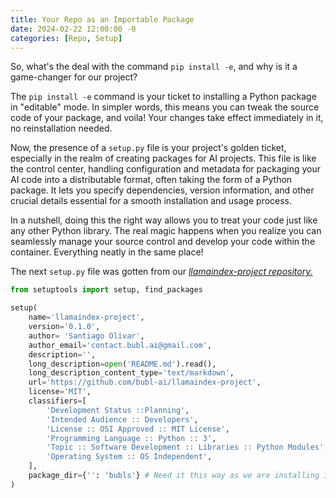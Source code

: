 ```yaml
---
title: Your Repo as an Importable Package
date: 2024-02-22 12:00:00 -0
categories: [Repo, Setup]
---
```


So, what's the deal with the command `pip install -e`, and why is it a game-changer for our project?

The `pip install -e` command is your ticket to installing a Python package in "editable" mode. In simpler words, this means you can tweak the source code of your package, and voila! Your changes take effect immediately in it, no reinstallation needed.

Now, the presence of a `setup.py` file is your project's golden ticket, especially in the realm of creating packages for AI projects. This file is like the control center, handling configuration and metadata for packaging your AI code into a distributable format, often taking the form of a Python package. It lets you specify dependencies, version information, and other crucial details essential for a smooth installation and usage process.

In a nutshell, doing this the right way allows you to treat your code just like any other Python library. The real magic happens when you realize you can seamlessly manage your source control and develop your code within the container. Everything neatly in the same place!

The next `setup.py` file was gotten from our [*llamaindex-project repository.*](https://github.com/bubl-ai/llamaindex-project/blob/main)

```python
from setuptools import setup, find_packages

setup(
    name='llamaindex-project',
    version='0.1.0',
    author= 'Santiago Olivar',
    author_email='contact.bubl.ai@gmail.com',
    description='',
    long_description=open('README.md').read(),
    long_description_content_type='text/markdown',
    url='https://github.com/bubl-ai/llamaindex-project',
    license='MIT',
    classifiers=[
        'Development Status ::Planning',
        'Intended Audience :: Developers',
        'License :: OSI Approved :: MIT License',
        'Programming Language :: Python :: 3',
        'Topic :: Software Development :: Libraries :: Python Modules',
        'Operating System :: OS Independent',
    ],
    package_dir={'': 'bubls'} # Need it this way as we are installing it in editable mode
)
```